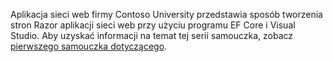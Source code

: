 Aplikacja sieci web firmy Contoso University przedstawia sposób tworzenia stron Razor aplikacji sieci web przy użyciu programu EF Core i Visual Studio. Aby uzyskać informacji na temat tej serii samouczka, zobacz [pierwszego samouczka dotyczącego](xref:data/ef-rp/intro).
